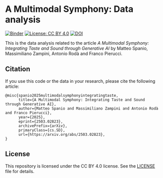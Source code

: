 # A Multimodal Symphony: Data analysis

[![Binder](https://mybinder.org/badge_logo.svg)](https://mybinder.org/v2/gh/matteospanio/multimodal-symphony-survey-analysis/HEAD?urlpath=rstudio)
[![License: CC BY 4.0](https://img.shields.io/badge/License-CC%20BY%204.0-lightgrey.svg)](https://creativecommons.org/licenses/by/4.0/)
[![DOI](https://zenodo.org/badge/DOI/10.5281/zenodo.14864652.svg)](https://doi.org/10.5281/zenodo.14864652)

This is the data analysis related to the article *A Multimodal Symphony: Integrating Taste and Sound through Generative AI* by Matteo Spanio, Massimiliano Zampini, Antonio Rodà and Franco Pierucci.

## Citation

If you use this code or the data in your research, please cite the following article:

```
@misc{spanio2025multimodalsymphonyintegratingtaste,
      title={A Multimodal Symphony: Integrating Taste and Sound through Generative AI}, 
      author={Matteo Spanio and Massimiliano Zampini and Antonio Rodà and Franco Pierucci},
      year={2025},
      eprint={2503.02823},
      archivePrefix={arXiv},
      primaryClass={cs.SD},
      url={https://arxiv.org/abs/2503.02823}, 
}
```

## License

This repository is licensed under the CC BY 4.0 license. See the [LICENSE](LICENSE) file for details.
